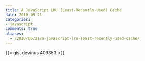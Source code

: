 ```yaml
---
title: A JavaScript LRU (Least-Recently-Used) Cache
date: 2010-05-21
categories:
- javascript
comments: true
aliases:
  - /2010/05/21/a-javascript-lru-least-recently-used-cache/
---
```


{{< gist devinus 409353 >}} 
